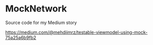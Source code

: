 # MockNetwork


Source code for my Medium story

https://medium.com/@mehdiimrz/testable-viewmodel-using-mock-75a25a6b9fb2
